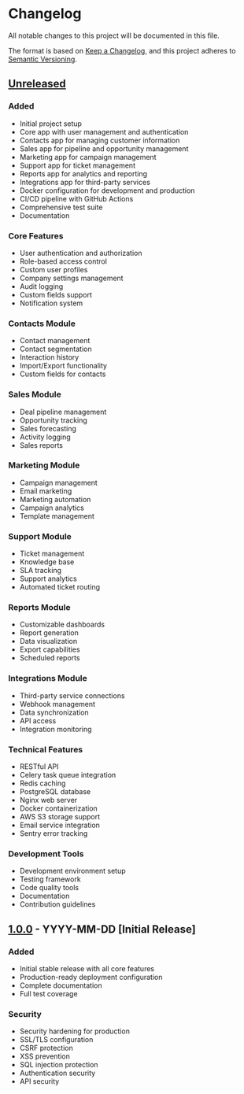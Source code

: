 # Changelog

All notable changes to this project will be documented in this file.

The format is based on [Keep a Changelog](https://keepachangelog.com/en/1.0.0/),
and this project adheres to [Semantic Versioning](https://semver.org/spec/v2.0.0.html).

## [Unreleased]

### Added
- Initial project setup
- Core app with user management and authentication
- Contacts app for managing customer information
- Sales app for pipeline and opportunity management
- Marketing app for campaign management
- Support app for ticket management
- Reports app for analytics and reporting
- Integrations app for third-party services
- Docker configuration for development and production
- CI/CD pipeline with GitHub Actions
- Comprehensive test suite
- Documentation

### Core Features
- User authentication and authorization
- Role-based access control
- Custom user profiles
- Company settings management
- Audit logging
- Custom fields support
- Notification system

### Contacts Module
- Contact management
- Contact segmentation
- Interaction history
- Import/Export functionality
- Custom fields for contacts

### Sales Module
- Deal pipeline management
- Opportunity tracking
- Sales forecasting
- Activity logging
- Sales reports

### Marketing Module
- Campaign management
- Email marketing
- Marketing automation
- Campaign analytics
- Template management

### Support Module
- Ticket management
- Knowledge base
- SLA tracking
- Support analytics
- Automated ticket routing

### Reports Module
- Customizable dashboards
- Report generation
- Data visualization
- Export capabilities
- Scheduled reports

### Integrations Module
- Third-party service connections
- Webhook management
- Data synchronization
- API access
- Integration monitoring

### Technical Features
- RESTful API
- Celery task queue integration
- Redis caching
- PostgreSQL database
- Nginx web server
- Docker containerization
- AWS S3 storage support
- Email service integration
- Sentry error tracking

### Development Tools
- Development environment setup
- Testing framework
- Code quality tools
- Documentation
- Contribution guidelines

## [1.0.0] - YYYY-MM-DD [Initial Release]

### Added
- Initial stable release with all core features
- Production-ready deployment configuration
- Complete documentation
- Full test coverage

### Security
- Security hardening for production
- SSL/TLS configuration
- CSRF protection
- XSS prevention
- SQL injection protection
- Authentication security
- API security

[Unreleased]: https://github.com/yourusername/django-crm-project/compare/v1.0.0...HEAD
[1.0.0]: https://github.com/yourusername/django-crm-project/releases/tag/v1.0.0